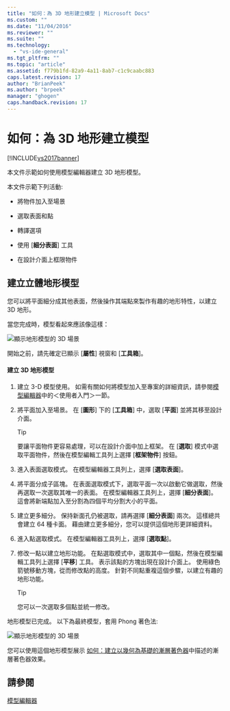 ```yaml
---
title: "如何：為 3D 地形建立模型 | Microsoft Docs"
ms.custom: ""
ms.date: "11/04/2016"
ms.reviewer: ""
ms.suite: ""
ms.technology: 
  - "vs-ide-general"
ms.tgt_pltfrm: ""
ms.topic: "article"
ms.assetid: f779b1fd-82a9-4a11-8ab7-c1c9caabc883
caps.latest.revision: 17
author: "BrianPeek"
ms.author: "brpeek"
manager: "ghogen"
caps.handback.revision: 17
---
```

# 如何：為 3D 地形建立模型
[!INCLUDE[vs2017banner](../code-quality/includes/vs2017banner.md)]

本文件示範如何使用模型編輯器建立 3D 地形模型。  
  
 本文件示範下列活動:  
  
-   將物件加入至場景  
  
-   選取表面和點  
  
-   轉譯選項  
  
-   使用 \[**細分表面**\] 工具  
  
-   在設計介面上框限物件  
  
## 建立立體地形模型  
 您可以將平面細分成其他表面，然後操作其端點來製作有趣的地形特性，以建立 3D 地形。  
  
 當您完成時，模型看起來應該像這樣：  
  
 ![顯示地形模型的 3D 場景](../designers/media/digit-terrain-model.png "Digit\-Terrain\-Model")  
  
 開始之前，請先確定已顯示 \[**屬性**\] 視窗和 \[**工具箱**\]。  
  
#### 建立 3D 地形模型  
  
1.  建立 3\-D 模型使用。  如需有關如何將模型加入至專案的詳細資訊，請參閱[模型編輯器](../designers/model-editor.md)中的＜使用者入門＞一節。  
  
2.  將平面加入至場景。  在 \[**圖形**\] 下的 \[**工具箱**\] 中，選取 \[**平面**\] 並將其移至設計介面。  
  
    > [!TIP]
    >  要讓平面物件更容易處理，可以在設計介面中加上框架。  在 \[**選取**\] 模式中選取平面物件，然後在模型編輯工具列上選擇 \[**框架物件**\] 按鈕。  
  
3.  進入表面選取模式。  在模型編輯器工具列上，選擇 \[**選取表面**\]。  
  
4.  將平面分成子區塊。  在表面選取模式下，選取平面一次以啟動它做選取，然後再選取一次選取其唯一的表面。  在模型編輯器工具列上，選擇 \[**細分表面**\]。  這會將新端點加入至分割為四個平均分割大小的平面。  
  
5.  建立更多細分。  保持新面孔仍被選取，請再選擇 \[**細分表面**\] 兩次。  這樣總共會建立 64 種卡面。  藉由建立更多細分，您可以提供這個地形更詳細資料。  
  
6.  進入點選取模式。  在模型編輯器工具列上，選擇 \[**選取點**\]。  
  
7.  修改一點以建立地形功能。  在點選取模式中，選取其中一個點，然後在模型編輯工具列上選擇 \[**平移**\] 工具。  表示該點的方塊出現在設計介面上。  使用綠色箭號移動方塊，從而修改點的高度。  針對不同點重複這個步驟，以建立有趣的地形功能。  
  
    > [!TIP]
    >  您可以一次選取多個點並統一修改。  
  
 地形模型已完成。  以下為最終模型，套用 Phong 著色法:  
  
 ![顯示地形模型的 3D 場景](../designers/media/digit-terrain-model.png "Digit\-Terrain\-Model")  
  
 您可以使用這個地形模型展示 [如何：建立以幾何為基礎的漸層著色器](../designers/how-to-create-a-geometry-based-gradient-shader.md)中描述的漸層著色器效果。  
  
## 請參閱  
 [模型編輯器](../designers/model-editor.md)